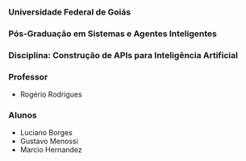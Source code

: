 ### Universidade Federal de Goiás
### Pós-Graduação em Sistemas e Agentes Inteligentes
### Disciplina: Construção de APIs para Inteligência Artificial

### Professor

* Rogério Rodrigues

### Alunos

* Luciano Borges
* Gustavo Menossi
* Marcio Hernandez
